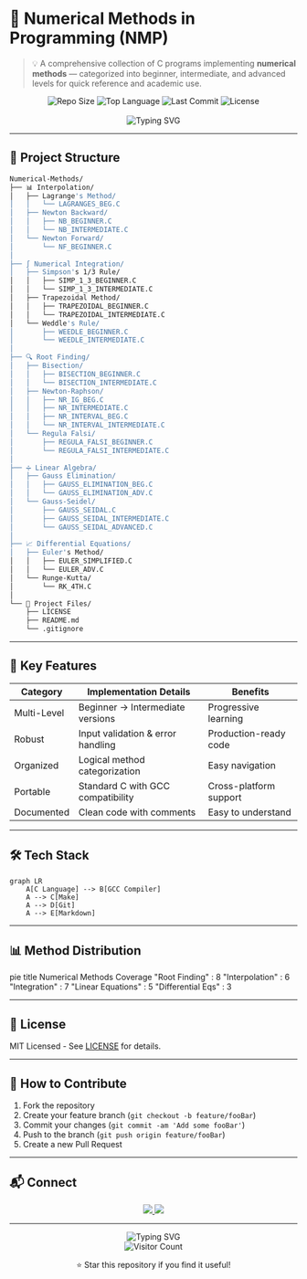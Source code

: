 ﻿
# 🔢 Numerical Methods in Programming (NMP)

> 💡 A comprehensive collection of C programs implementing **numerical methods** — categorized into beginner, intermediate, and advanced levels for quick reference and academic use.

<div align="center">
  <img src="https://img.shields.io/github/repo-size/TheLearnerAllTime002/Numerical-Methods?style=flat-square&color=blueviolet" alt="Repo Size">
  <img src="https://img.shields.io/github/languages/top/TheLearnerAllTime002/Numerical-Methods?style=flat-square&color=important" alt="Top Language">
  <img src="https://img.shields.io/github/last-commit/TheLearnerAllTime002/Numerical-Methods?style=flat-square&color=success" alt="Last Commit">
  <img src="https://img.shields.io/github/license/TheLearnerAllTime002/Numerical-Methods?style=flat-square" alt="License">
</div>

<br>

<div align="center">
  <img src="https://readme-typing-svg.herokuapp.com?font=Fira+Code&size=24&pause=1000&color=32CD32&center=true&vCenter=true&width=800&lines=🚀+Welcome+to+Numerical+Methods+Repository;💻+Pure+C+implementations+of+computational+methods;🎓+Academic+resource+for+students+and+researchers" alt="Typing SVG">
</div>

---

## 📂 Project Structure

```bash
Numerical-Methods/
├── 📊 Interpolation/
│   ├── Lagrange's Method/
│   │   └── LAGRANGES_BEG.C
│   ├── Newton Backward/
│   │   ├── NB_BEGINNER.C
│   │   └── NB_INTERMEDIATE.C
│   └── Newton Forward/
│       └── NF_BEGINNER.C
│
├── ∫ Numerical Integration/
│   ├── Simpson's 1/3 Rule/
│   │   ├── SIMP_1_3_BEGINNER.C
│   │   └── SIMP_1_3_INTERMEDIATE.C
│   ├── Trapezoidal Method/
│   │   ├── TRAPEZOIDAL_BEGINNER.C
│   │   └── TRAPEZOIDAL_INTERMEDIATE.C
│   └── Weddle's Rule/
│       ├── WEEDLE_BEGINNER.C
│       └── WEEDLE_INTERMEDIATE.C
│
├── 🔍 Root Finding/
│   ├── Bisection/
│   │   ├── BISECTION_BEGINNER.C
│   │   └── BISECTION_INTERMEDIATE.C
│   ├── Newton-Raphson/
│   │   ├── NR_IG_BEG.C
│   │   ├── NR_INTERMEDIATE.C
│   │   ├── NR_INTERVAL_BEG.C
│   │   └── NR_INTERVAL_INTERMEDIATE.C
│   └── Regula Falsi/
│       ├── REGULA_FALSI_BEGINNER.C
│       └── REGULA_FALSI_INTERMEDIATE.C
│
├── ➗ Linear Algebra/
│   ├── Gauss Elimination/
│   │   ├── GAUSS_ELIMINATION_BEG.C
│   │   └── GAUSS_ELIMINATION_ADV.C
│   └── Gauss-Seidel/
│       ├── GAUSS_SEIDAL.C
│       ├── GAUSS_SEIDAL_INTERMEDIATE.C
│       └── GAUSS_SEIDAL_ADVANCED.C
│
├── 📈 Differential Equations/
│   ├── Euler's Method/
│   │   ├── EULER_SIMPLIFIED.C
│   │   └── EULER_ADV.C
│   └── Runge-Kutta/
│       └── RK_4TH.C
│
└── 📜 Project Files/
    ├── LICENSE
    ├── README.md
    └── .gitignore
```

---

## 🌟 Key Features

<div align="center">

| Category        | Implementation Details                  | Benefits                          |
|-----------------|----------------------------------------|-----------------------------------|
| Multi-Level     | Beginner → Intermediate versions       | Progressive learning              |
| Robust          | Input validation & error handling      | Production-ready code             |
| Organized       | Logical method categorization          | Easy navigation                   |
| Portable        | Standard C with GCC compatibility      | Cross-platform support            |
| Documented      | Clean code with comments               | Easy to understand                |

</div>

---

## 🛠 Tech Stack

```mermaid
graph LR
    A[C Language] --> B[GCC Compiler]
    A --> C[Make]
    A --> D[Git]
    A --> E[Markdown]
```

---

## 📊 Method Distribution
pie
    title Numerical Methods Coverage
    "Root Finding" : 8
    "Interpolation" : 6
    "Integration" : 7
    "Linear Equations" : 5
    "Differential Eqs" : 3

---

## 📜 License

MIT Licensed - See [LICENSE](LICENSE) for details.

---

## 🤝 How to Contribute

1. Fork the repository
2. Create your feature branch (`git checkout -b feature/fooBar`)
3. Commit your changes (`git commit -am 'Add some fooBar'`)
4. Push to the branch (`git push origin feature/fooBar`)
5. Create a new Pull Request

---

## 📬 Connect

<div align="center">
  <a href="https://github.com/TheLearnerAllTime002">
    <img src="https://img.shields.io/badge/GitHub-100000?style=for-the-badge&logo=github&logoColor=white">
  </a>
  <a href="https://www.linkedin.com/in/arjun-mitra-2761a9260">
    <img src="https://img.shields.io/badge/LinkedIn-0077B5?style=for-the-badge&logo=linkedin&logoColor=white">
  </a>
</div>

---

<div align="center">
  <img src="https://readme-typing-svg.herokuapp.com?font=Fira+Code&size=20&pause=1000&color=9370DB&center=true&vCenter=true&width=600&lines=🧮+Precision+in+computation...;⚡+...meets+elegance+in+implementation" alt="Typing SVG">
  <br>
  <img src="https://profile-counter.glitch.me/TheLearnerAllTime002_Numerical-Methods/count.svg" alt="Visitor Count">
  <p>⭐ Star this repository if you find it useful!</p>
</div>
